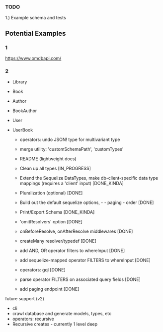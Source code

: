 ### TODO

1.) Example schema and tests

## Potential Examples

### 1

https://www.omdbapi.com/

### 2

- Library
- Book
- Author
- BookAuthor
- User
- UserBook

  - operators: undo JSON! type for multivariant type
  - merge utility: 'customSchemaPath', 'customTypes'
  - README (lightweight docs)
  - Clean up all types [IN_PROGRESS]

  - Extend the Sequelize DataTypes, make db-client-specific data type mappings (requires a 'client' input) [DONE_KINDA]
  - Pluralization (optional) [DONE]
  - Build out the default sequelize options, - - paging - order [DONE]
  - Print/Export Schema [DONE_KINDA]
  - 'omitResolvers' option [DONE]
  - onBeforeResolve, onAfterResolve middlewares [DONE]
  - createMany resolver/typedef [DONE]
  - add AND, OR operator filters to whereInput [DONE]
  - add sequelize-mapped operator FILTERS to whereInput [DONE]
  - operators: gql [DONE]
  - parse operator FILTERS on associated query fields [DONE]
  - add paging endpoint [DONE]

future support (v2)

- cli
- crawl database and generate models, types, etc
- operators: recursive
- Recursive creates - currently 1 level deep
